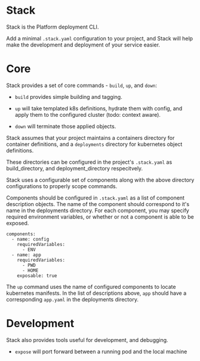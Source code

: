 # Stack
Stack is the Platform deployment CLI.

Add a minimal `.stack.yaml` configuration to your project, and Stack will help make the development and deployment of your service 
easier. 

Core
=====

Stack provides a set of core commands - `build`, `up`, and `down`:

- `build` provides simple building and tagging.

- `up` will take templated k8s definitions, hydrate them with config, and apply them to the configured cluster (todo: context aware).

- `down` will terminate those applied objects. 

Stack assumes that your project maintains a containers directory for container definitions, and a `deployments` 
directory for kubernetes object definitions.

These directories can be configured in the project's `.stack.yaml` as build_directory, and deployment_directory 
respecitvely.


Stack uses a configurable set of components along with the above directory configurations to properly scope commands.
 

Components should be configured in `.stack.yaml` as a list of component description objects. The name of the component
should correspond to it's name in the deployments directory. For each component, you may specify 
required environment variables, or whether or not a component is able to be exposed.

    components:
      - name: config
        requiredVariables:
          - ENV
      - name: app
        requiredVariables:
          - PWD
          - HOME
        exposable: true


The `up` command uses the name of configured components to locate kubernetes manifests. In the list of descriptions 
above, `app` should have a corresponding `app.yaml` in the deployments directory.

Development
===========

Stack also provides tools useful for development, and debugging.

- `expose` will port forward between a running pod and the local machine